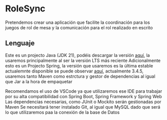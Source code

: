 # RoleSync

Pretendemos crear una aplicación que facilite la coordinación para los juegos de rol de mesa y la comunicación para el rol realizado en escrito

## Lenguaje
Este es un projecto Java (JDK 21), podéis descargar la versión [aquí](https://www.oracle.com/java/technologies/downloads/#jdk21-windows), la usaremos principalmente al ser la versión LTS más reciente
Adicionalmente esto es un Projecto Spring, la versión que usaremos es la última estable actualemnte disponible se puede observar [aquí](https://start.spring.io/), actualmente 3.4.5, usaremos tanto Maven como estrctura y gestor de dependencias al igual que Jar a la hora de empaquetar

Recomendamos el uso de VSCode ya que utilizaremos ese IDE para trabajar por su alta compatibilidad con Spring Boot, Spring Framework y Spring Web
Las dependencias necesarias, como JUnit o Mockito serán gestionadas por Maven
Se necesitará tener instalado Git, al igual que MySQL dado que será lo que utilizaremos paa la conexión de la base de Datos
